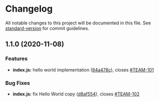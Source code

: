 # Changelog

All notable changes to this project will be documented in this file. See [standard-version](https://github.com/conventional-changelog/standard-version) for commit guidelines.

## 1.1.0 (2020-11-08)


### Features

* **index.js:** hello world implementation ([84a478c](https://github.com/evanjmg/changelog-example/commit/84a478cca57635ccfb5d98e822d13c5f6b4b9c75)), closes [#TEAM-101](https://github.com/evanjmg/changelog-example/issues/TEAM-101)


### Bug Fixes

* **index.js:** fix Hello World copy ([d8af554](https://github.com/evanjmg/changelog-example/commit/d8af55417ee5d01db928c4435ca9ebf24d18af64)), closes [#TEAM-102](https://github.com/evanjmg/changelog-example/issues/TEAM-102)
